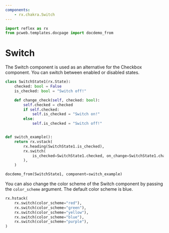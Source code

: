 ```yaml
---
components:
    - rx.chakra.Switch
---
```


```python exec
import reflex as rx
from pcweb.templates.docpage import docdemo_from
```

# Switch

The Switch component is used as an alternative for the Checkbox component.
You can switch between enabled or disabled states.

```python exec
class SwitchState1(rx.State):
    checked: bool = False
    is_checked: bool = "Switch off!"

    def change_check(self, checked: bool):
        self.checked = checked
        if self.checked:
            self.is_checked = "Switch on!"
        else:
            self.is_checked = "Switch off!"


def switch_example():
    return rx.vstack(
        rx.heading(SwitchState1.is_checked),
        rx.switch(
            is_checked=SwitchState1.checked, on_change=SwitchState1.change_check
        ),
    )
```

```python eval
docdemo_from(SwitchState1, component=switch_example)
```

You can also change the color scheme of the Switch component by passing the `color_scheme` argument.
The default color scheme is blue.

```python demo
rx.hstack(
    rx.switch(color_scheme="red"),
    rx.switch(color_scheme="green"),
    rx.switch(color_scheme="yellow"),
    rx.switch(color_scheme="blue"),
    rx.switch(color_scheme="purple"),
)
```